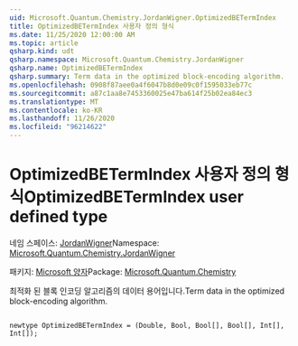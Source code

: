 ```yaml
---
uid: Microsoft.Quantum.Chemistry.JordanWigner.OptimizedBETermIndex
title: OptimizedBETermIndex 사용자 정의 형식
ms.date: 11/25/2020 12:00:00 AM
ms.topic: article
qsharp.kind: udt
qsharp.namespace: Microsoft.Quantum.Chemistry.JordanWigner
qsharp.name: OptimizedBETermIndex
qsharp.summary: Term data in the optimized block-encoding algorithm.
ms.openlocfilehash: 0908f87aee0a4f6047b8d0e09c0f1595033eb77c
ms.sourcegitcommit: a87c1aa8e7453360025e47ba614f25b02ea84ec3
ms.translationtype: MT
ms.contentlocale: ko-KR
ms.lasthandoff: 11/26/2020
ms.locfileid: "96214622"
---
```

# <a name="optimizedbetermindex-user-defined-type"></a><span data-ttu-id="ce17c-102">OptimizedBETermIndex 사용자 정의 형식</span><span class="sxs-lookup"><span data-stu-id="ce17c-102">OptimizedBETermIndex user defined type</span></span>

<span data-ttu-id="ce17c-103">네임 스페이스: [JordanWigner](xref:Microsoft.Quantum.Chemistry.JordanWigner)</span><span class="sxs-lookup"><span data-stu-id="ce17c-103">Namespace: [Microsoft.Quantum.Chemistry.JordanWigner](xref:Microsoft.Quantum.Chemistry.JordanWigner)</span></span>

<span data-ttu-id="ce17c-104">패키지: [Microsoft 양자](https://nuget.org/packages/Microsoft.Quantum.Chemistry)</span><span class="sxs-lookup"><span data-stu-id="ce17c-104">Package: [Microsoft.Quantum.Chemistry](https://nuget.org/packages/Microsoft.Quantum.Chemistry)</span></span>


<span data-ttu-id="ce17c-105">최적화 된 블록 인코딩 알고리즘의 데이터 용어입니다.</span><span class="sxs-lookup"><span data-stu-id="ce17c-105">Term data in the optimized block-encoding algorithm.</span></span>

```qsharp

newtype OptimizedBETermIndex = (Double, Bool, Bool[], Bool[], Int[], Int[]);
```

